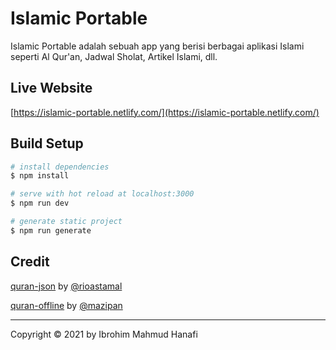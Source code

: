 # Islamic Portable
Islamic Portable adalah sebuah app yang berisi berbagai aplikasi Islami seperti Al Qur'an, Jadwal Sholat, Artikel Islami, dll.

## Live Website
[https://islamic-portable.netlify.com/](https://islamic-portable.netlify.com/)

## Build Setup

```bash
# install dependencies
$ npm install

# serve with hot reload at localhost:3000
$ npm run dev

# generate static project
$ npm run generate
```

## Credit
[quran-json](https://github.com/rioastamal/quran-json) by [@rioastamal](https://github.com/rioastamal)

[quran-offline](https://github.com/mazipan/quran-offline) by [@mazipan](https://github.com/mazipan)

----

Copyright © 2021 by Ibrohim Mahmud Hanafi